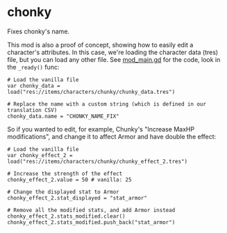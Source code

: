 # chonky

Fixes chonky's name.

This mod is also a proof of concept, showing how to easily edit a character's attributes. In this case, we're loading the character data (tres) file, but you can load any other file. See [mod_main.gd](https://github.com/BrotatoMods/Darkly77-Chonky/blob/main/root/mods-unpacked/Darkly77-Chonky/mod_main.gd#L21) for the code, look in the `_ready()` func:

```gdscript
# Load the vanilla file
var chonky_data = load("res://items/characters/chunky/chunky_data.tres")

# Replace the name with a custom string (which is defined in our translation CSV)
chonky_data.name = "CHONKY_NAME_FIX"
```

So if you wanted to edit, for example, Chunky's "Increase MaxHP modifications", and change it to affect Armor and have double the effect:

```gdscript
# Load the vanilla file
var chonky_effect_2 = load("res://items/characters/chunky/chunky_effect_2.tres")

# Increase the strength of the effect
chonky_effect_2.value = 50 # vanilla: 25

# Change the displayed stat to Armor
chonky_effect_2.stat_displayed = "stat_armor"

# Remove all the modified stats, and add Armor instead
chonky_effect_2.stats_modified.clear()
chonky_effect_2.stats_modified.push_back("stat_armor")
```
